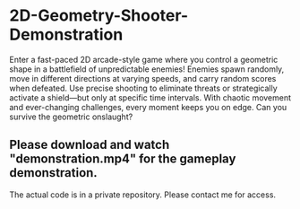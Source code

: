 # 2D-Geometry-Shooter-Demonstration

Enter a fast-paced 2D arcade-style game where you control a geometric shape in a battlefield of unpredictable enemies! Enemies spawn randomly, move in different directions at varying speeds, and carry random scores when defeated. Use precise shooting to eliminate threats or strategically activate a shield—but only at specific time intervals. With chaotic movement and ever-changing challenges, every moment keeps you on edge. Can you survive the geometric onslaught?

## Please download and watch "demonstration.mp4" for the gameplay demonstration.

The actual code is in a private repository. Please contact me for access.
